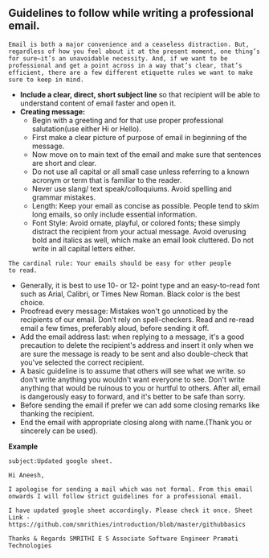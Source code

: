 ## Guidelines to follow while writing a professional email.

```
Email is both a major convenience and a ceaseless distraction. But,
regardless of how you feel about it at the present moment, one thing’s
for sure—it’s an unavoidable necessity. And, if we want to be
professional and get a point across in a way that’s clear, that’s
efficient, there are a few different etiquette rules we want to make
sure to keep in mind.
```
- **Include a clear, direct, short subject line** so that recipient will
be able to understand content of email faster and open it.
- **Creating message:**
  - Begin with a greeting and for that use proper
professional salutation(use either Hi or Hello).
  - First make a clear
picture of purpose of email in beginning of the message.
  - Now move on to main text of the email and make sure that sentences are short and
clear. 
  - Do not use all capital or all small case unless referring to a
known acronym or term that is familiar to the reader.
  - Never use slang/
text speak/colloquiums. Avoid spelling and grammar mistakes.
  - Length: Keep your email as concise as possible. People tend to skim long
emails, so only include essential information.
  - Font Style: Avoid
ornate, playful, or colored fonts; these simply distract the recipient
from your actual message. Avoid overusing bold and italics as well,
which make an email look cluttered. Do not write in all capital letters
either.
```
The cardinal rule: Your emails should be easy for other people
to read. 
```
  - Generally, it is best to use 10- or 12- point type and an
easy-to-read font such as Arial, Calibri, or Times New Roman. Black
color is the best choice.
  - Proofread every message: Mistakes won't
go unnoticed by the recipients of our email. Don't rely on
spell-checkers. Read and re-read email a few times, preferably aloud,
before sending it off.
  - Add the email address last: when replying to
a message, it's a good precaution to delete the recipient's address and
insert it only when we are sure the message is ready to be sent and also
double-check that you've selected the correct recipient.
  - A basic
guideline is to assume that others will see what we write. so don't
write anything you wouldn't want everyone to see. Don't write anything
that would be ruinous to you or hurtful to others. After all, email is
dangerously easy to forward, and it's better to be safe than sorry.
  - Before sending the email if prefer we can add some closing remarks like
thanking the recipient.
  - End the email with appropriate closing
along with name.(Thank you or sincerely can be used).

**Example**
```
subject:Updated google sheet.

Hi Aneesh,

I apologise for sending a mail which was not formal. From this email
onwards I will follow strict guidelines for a professional email.

I have updated google sheet accordingly. Please check it once. Sheet
Link -
https://github.com/smrithies/introduction/blob/master/githubbasics

Thanks & Regards SMRITHI E S Associate Software Engineer Pramati
Technologies
```
